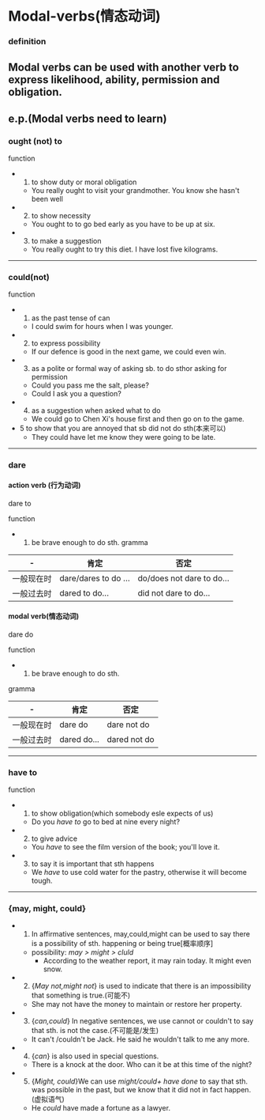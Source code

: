 # Modal-verbs(情态动词)
### definition
Modal verbs can be used with another verb to express likelihood, ability, permission and obligation.
---
## e.p.(Modal verbs need to learn)
### ought (not) to
function
- 1. to show duty or moral obligation
  - You really ought to visit your grandmother. You know she hasn't been well
- 2. to show necessity
  - You ought to to go bed early as you have to be up at six.
- 3. to make a suggestion
  - You really ought to try this diet. I have lost five kilograms.
---
### could(not)
function
- 1. as the past tense of can
  - I could swim for hours when I was younger.
- 2. to express possibility
  - If our defence is good in the next game, we could even win.
- 3. as a polite or formal way of asking sb. to do sthor asking for permission
  - Could you pass me the salt, please?
  - Could I ask you a question?
- 4. as a suggestion when asked what to do
  - We could go to Chen Xi's house first and then go on to the game.
- 5 to show that you are annoyed that sb did not do sth(本来可以)
  - They could have let me know they were going to be late.
---
### dare
#### action verb (行为动词)
dare to

function
- 1. be brave enough to do sth.
gramma

|-|肯定|否定|
|-|--|--|
|一般现在时|dare/dares to do …|do/does not dare to do…|
|一般过去时|dared to do…|did not dare to do…|
#### modal verb(情态动词)
dare do

function
- 1. be brave enough to do sth.

gramma

|-|肯定|否定|
|-|--|--|
|一般现在时|dare do|dare not do|
|一般过去时|dared do...|dared not do|

---
### have to
function
- 1. to show obligation(which somebody esle expects of us)
  - Do you *have to* go to bed at nine every night?
- 2. to give advice
  - You _have_ to see the film version of the book; you'll love it.
- 3. to say it is important that sth happens
  - We _have_ to use cold water for the pastry, otherwise it will become tough.
---
### {may, might, could}
- 1. In affirmative sentences, may,could,might can be used to say there is a possibility of sth. happening or being true[概率顺序]
  - possibility: _may > might > cluld_
     - According to the weather report, it may rain today. It might even snow.
- 2. {_May not,might not_} is used to indicate that there is an impossibility that something is true.(可能不)
  - She may not have the money to maintain or restore her property. 
- 3. {_can,could_} In negative sentences, we use cannot or couldn't to say that sth. is not the case.(不可能是/发生)
  - It can't /couldn't be Jack. He said he wouldn't talk to me any more.
- 4. {_can_} is also used in special questions.
  - There is a knock at the door. Who can it be at this time of the night?
- 5. {_Might, could_}We can use _might/could+ have done_ to say that sth. was possible in the past, but we know that it did not in fact happen.(虚拟语气)
  - He _could_ have made a fortune as a lawyer. 

